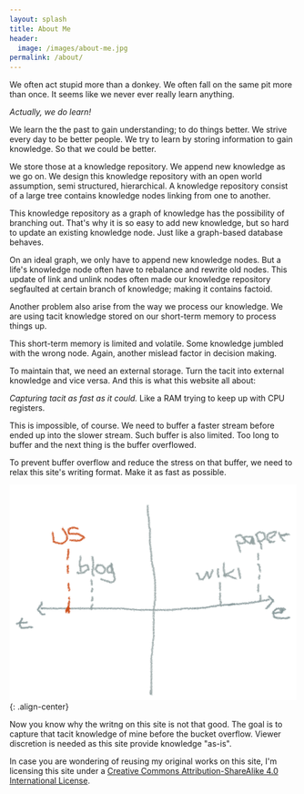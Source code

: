 ```yaml
---
layout: splash
title: About Me
header:
  image: /images/about-me.jpg
permalink: /about/
---
```


We often act stupid more than a donkey. We often fall on the same pit more than
once. It seems like we never ever really learn anything.

_Actually, we do learn!_

We learn the the past to gain understanding; to do things better. We strive
every day to be better people. We try to learn by storing information to gain
knowledge. So that we could be better.

We store those at a knowledge repository. We append new knowledge as we go on.
We design this knowledge repository with an open world assumption,
semi structured, hierarchical. A knowledge repository consist of a large tree
contains knowledge nodes linking from one to another.

This knowledge repository as a graph of knowledge has the possibility of
branching out. That's why it is so easy to add new knowledge, but so hard to
update an existing knowledge node. Just like a graph-based database behaves.

On an ideal graph, we only have to append new knowledge nodes. But a life's
knowledge node often have to rebalance and rewrite old nodes. This update of
link and unlink nodes often made our knowledge repository segfaulted at certain
branch of knowledge; making it contains factoid.

Another problem also arise from the way we process our knowledge. We are using
tacit knowledge stored on our short-term memory to process things up.

This short-term memory is limited and volatile. Some knowledge jumbled with the
wrong node. Again, another mislead factor in decision making.

To maintain that, we need an external storage. Turn the tacit into external
knowledge and vice versa. And this is what this website all about:

_Capturing tacit as fast as it could._ Like a RAM trying
to keep up with CPU registers.

This is impossible, of course. We need to buffer a faster stream before ended up
into the slower stream. Such buffer is also limited. Too long to buffer and the
next thing is the buffer overflowed.

To prevent buffer overflow and reduce the stress on that buffer, we need to
relax this site's writing format. Make it as fast as possible.

![Our site](/assets/2016/12/this-site.png){: .align-center}

Now you know why the writng on this site is not that good. The goal is to
capture that tacit knowledge of mine before the bucket overflow. Viewer
discretion is needed as this site provide knowledge "as-is".

In case you are wondering of reusing my original works on this site, I'm
licensing this site under a
[Creative Commons Attribution-ShareAlike 4.0 International License](http://creativecommons.org/licenses/by-sa/4.0/).
